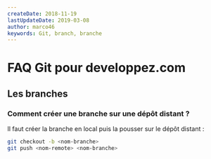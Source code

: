```yaml
---
createDate: 2018-11-19
lastUpdateDate: 2019-03-08
author: marco46
keywords: Git, branch, branche
---
```


# FAQ Git pour developpez.com

## Les branches

### Comment créer une branche sur une dépôt distant ?

Il faut créer la branche en local puis la pousser sur le dépôt distant :

```bash
git checkout -b <nom-branche>
git push <nom-remote> <nom-branche>
```
